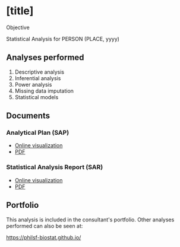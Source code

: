 # [title]

Objective

Statistical Analysis for PERSON (PLACE, yyyy)
<!-- Technical Report for  PERSON (PLACE, yyyy) -->

## Analyses performed

1. Descriptive analysis
1. Inferential analysis
1. Power analysis
1. Missing data imputation
1. Statistical models

## Documents

### Analytical Plan (SAP)

<!-- - [Online visualization][sapviz-v02] -->
<!-- - [PDF][sappdf-v02] -->

- [Online visualization][sapviz-v01]
- [PDF][sappdf-v01]

### Statistical Analysis Report (SAR)

<!-- - [Online visualization][reportviz-v02] -->
<!-- - [PDF][pdf-v02] -->

- [Online visualization][reportviz-v01]
- [PDF][pdf-v01]

<!-- ## Associated analyses -->

<!-- This analysis is part of a larger project and is supported by other analyses, linked below. -->

<!-- **[assoc_title]** -->

<!-- <[assoc_link]> -->

## Portfolio

This analysis is included in the consultant's portfolio.
Other analyses performed can also be seen at:

<https://philsf-biostat.github.io/>

<!-- --- -->

[sapviz-v01]: report/SAP-2022-023-AD-v01.md
[sapviz-v02]: report/SAP-2022-023-AD-v02.md
[sappdf-v01]: https://docs.google.com/viewer?url=https://github.com/philsf-biostat/SAR-2022-023-AD/raw/main/report/SAP-2022-023-AD-v01.pdf
[sappdf-v02]: https://docs.google.com/viewer?url=https://github.com/philsf-biostat/SAR-2022-023-AD/raw/main/report/SAP-2022-023-AD-v02.pdf

[reportviz-v01]: report/SAR-2022-023-AD-v01.md
[reportviz-v02]: report/SAR-2022-023-AD-v02.md
[pdf-v01]: https://docs.google.com/viewer?url=https://github.com/philsf-biostat/SAR-2022-023-AD/raw/main/report/SAR-2022-023-AD-v01.pdf
[pdf-v02]: https://docs.google.com/viewer?url=https://github.com/philsf-biostat/SAR-2022-023-AD/raw/main/report/SAR-2022-023-AD-v02.pdf
